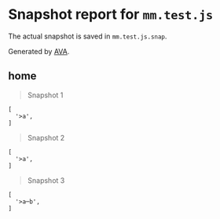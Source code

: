 # Snapshot report for `mm.test.js`

The actual snapshot is saved in `mm.test.js.snap`.

Generated by [AVA](https://avajs.dev).

## home

> Snapshot 1

    [
      '>a',
    ]

> Snapshot 2

    [
      '>a',
    ]

> Snapshot 3

    [
      '>a─b',
    ]
